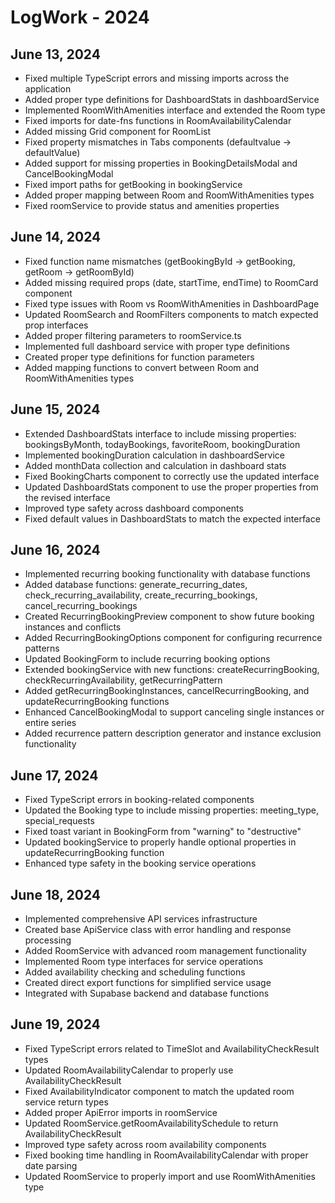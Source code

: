 

# LogWork - 2024

## June 13, 2024
- Fixed multiple TypeScript errors and missing imports across the application
- Added proper type definitions for DashboardStats in dashboardService
- Implemented RoomWithAmenities interface and extended the Room type
- Fixed imports for date-fns functions in RoomAvailabilityCalendar
- Added missing Grid component for RoomList
- Fixed property mismatches in Tabs components (defaultvalue → defaultValue)
- Added support for missing properties in BookingDetailsModal and CancelBookingModal
- Fixed import paths for getBooking in bookingService
- Added proper mapping between Room and RoomWithAmenities types
- Fixed roomService to provide status and amenities properties

## June 14, 2024
- Fixed function name mismatches (getBookingById -> getBooking, getRoom -> getRoomById)
- Added missing required props (date, startTime, endTime) to RoomCard component
- Fixed type issues with Room vs RoomWithAmenities in DashboardPage
- Updated RoomSearch and RoomFilters components to match expected prop interfaces
- Added proper filtering parameters to roomService.ts
- Implemented full dashboard service with proper type definitions
- Created proper type definitions for function parameters
- Added mapping functions to convert between Room and RoomWithAmenities types

## June 15, 2024
- Extended DashboardStats interface to include missing properties: bookingsByMonth, todayBookings, favoriteRoom, bookingDuration
- Implemented bookingDuration calculation in dashboardService
- Added monthData collection and calculation in dashboard stats 
- Fixed BookingCharts component to correctly use the updated interface
- Updated DashboardStats component to use the proper properties from the revised interface
- Improved type safety across dashboard components
- Fixed default values in DashboardStats to match the expected interface

## June 16, 2024
- Implemented recurring booking functionality with database functions
- Added database functions: generate_recurring_dates, check_recurring_availability, create_recurring_bookings, cancel_recurring_bookings
- Created RecurringBookingPreview component to show future booking instances and conflicts
- Added RecurringBookingOptions component for configuring recurrence patterns
- Updated BookingForm to include recurring booking options
- Extended bookingService with new functions: createRecurringBooking, checkRecurringAvailability, getRecurringPattern
- Added getRecurringBookingInstances, cancelRecurringBooking, and updateRecurringBooking functions
- Enhanced CancelBookingModal to support canceling single instances or entire series
- Added recurrence pattern description generator and instance exclusion functionality

## June 17, 2024
- Fixed TypeScript errors in booking-related components
- Updated the Booking type to include missing properties: meeting_type, special_requests
- Fixed toast variant in BookingForm from "warning" to "destructive"
- Updated bookingService to properly handle optional properties in updateRecurringBooking function
- Enhanced type safety in the booking service operations

## June 18, 2024
- Implemented comprehensive API services infrastructure
- Created base ApiService class with error handling and response processing
- Added RoomService with advanced room management functionality
- Implemented Room type interfaces for service operations
- Added availability checking and scheduling functions
- Created direct export functions for simplified service usage
- Integrated with Supabase backend and database functions

## June 19, 2024
- Fixed TypeScript errors related to TimeSlot and AvailabilityCheckResult types
- Updated RoomAvailabilityCalendar to properly use AvailabilityCheckResult
- Fixed AvailabilityIndicator component to match the updated room service return types
- Added proper ApiError imports in roomService
- Updated RoomService.getRoomAvailabilitySchedule to return AvailabilityCheckResult
- Improved type safety across room availability components
- Fixed booking time handling in RoomAvailabilityCalendar with proper date parsing
- Updated RoomService to properly import and use RoomWithAmenities type

